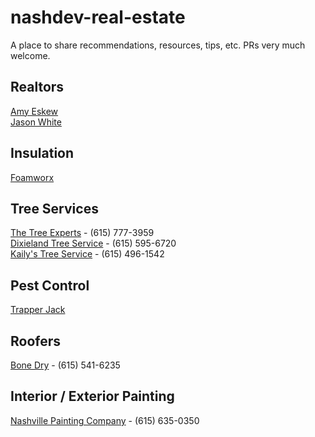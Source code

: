 # nashdev-real-estate
A place to share recommendations, resources, tips, etc. PRs very much welcome.

## Realtors
[Amy Eskew](https://homesforsale.benchmarkrealtytn.com/idx/agent/5919/amy-eskew)  
[Jason White](https://www.parksathome.com/agents/jason-white/)

## Insulation
[Foamworx](https://www.sprayfoamworx.com/)

## Tree Services
[The Tree Experts](https://instagram.com/treeexpertstn) - (615) 777-3959  
[Dixieland Tree Service](https://dixielandtreeservice.com) - (615) 595-6720  
[Kaily's Tree Service](https://www.kailystreeservice.com/) - (615) 496-1542

## Pest Control
[Trapper Jack](https://trapperjack.com/)

## Roofers
[Bone Dry](https://www.bonedry.com/nashville/) - (615) 541-6235

## Interior / Exterior Painting
[Nashville Painting Company](https://nashvillepaintingcompany.com/) - (615) 635-0350 
